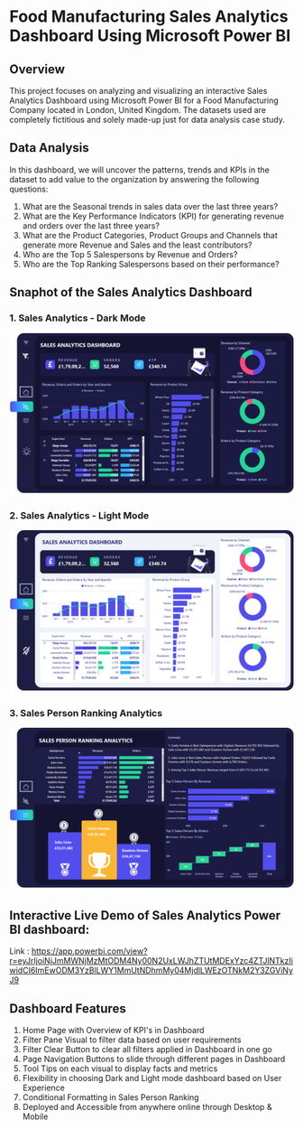 
# Food Manufacturing Sales Analytics Dashboard Using Microsoft Power BI

## Overview

This project focuses on analyzing and visualizing an interactive Sales Analytics Dashboard using Microsoft Power BI for a Food Manufacturing Company located in London, United Kingdom. The datasets used are completely fictitious and solely made-up just for data analysis case study.
## Data Analysis

In this dashboard, we will uncover the patterns, trends and KPIs in the dataset to add value to the organization by answering the following questions:

1. What are the Seasonal trends in sales data over the last three years?
2. What are the Key Performance Indicators (KPI) for generating revenue and orders over the last three years?
3. What are the Product Categories, Product Groups and Channels that generate more Revenue and Sales and the least contributors?
4. Who are the Top 5 Salespersons by Revenue and Orders?
5. Who are the Top Ranking Salespersons based on their performance?

## Snaphot of the Sales Analytics Dashboard

### 1. Sales Analytics - Dark Mode
![](images/Dark.png)

### 2. Sales Analytics - Light Mode
![](images/light.png)

### 3. Sales Person Ranking Analytics
![](images/ranking.png)


## Interactive Live Demo of Sales Analytics Power BI dashboard:

Link : https://app.powerbi.com/view?r=eyJrIjoiNjJmMWNjMzMtODM4Ny00N2UxLWJhZTUtMDExYzc4ZTJlNTkzIiwidCI6ImEwODM3YzBlLWY1MmUtNDhmMy04MjdlLWEzOTNkM2Y3ZGViNyJ9

## Dashboard Features

1. Home Page with Overview of KPI's in Dashboard
2. Filter Pane Visual to filter data based on user requirements
3. Filter Clear Button to clear all filters applied in Dashboard in one go
4. Page Navigation Buttons to slide through different pages in Dashboard
5. Tool Tips on each visual to display facts and metrics
6. Flexibility in choosing Dark and Light mode dashboard based on User Experience
7. Conditional Formatting in Sales Person Ranking
8. Deployed and Accessible from anywhere online through Desktop & Mobile

